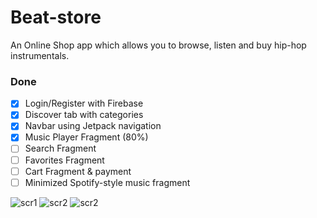 # Beat-store
An Online Shop app which allows you to browse, listen and buy hip-hop instrumentals.

### Done

- [x] Login/Register with Firebase
- [x] Discover tab with categories
- [x] Navbar using Jetpack navigation
- [x] Music Player Fragment (80%)
- [ ] Search Fragment
- [ ] Favorites Fragment
- [ ] Cart Fragment & payment
- [ ] Minimized Spotify-style music fragment

![scr1](https://i.imgur.com/zpL1Rpx.png)
![scr2](https://i.imgur.com/iMOduou.png)
![scr2](https://i.imgur.com/wS384yb.png)
